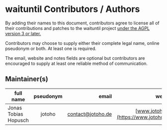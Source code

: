 # waituntil Contributors / Authors

By adding their names to this document, contributors agree to license all of their
contributions and patches to the waituntil project [under the AGPL version 3 or later.](./LICENSE.md)

Contributors may choose to supply either their complete legal name, online pseudonym or both.
At least one is required.

The email, website and notes fields are optional but contributors are encouraged
to supply at least one reliable method of communication.

## Maintainer(s)

| full name | pseudonym | email | website | notes |
|-|:-:|-:|-:|-|
| Jonas Tobias Hopusch | jotoho | [contact@jotoho.de](mailto:contact@jotoho.de) | [www.jotoho.de](https://www.jotoho.de/) | original creator |
